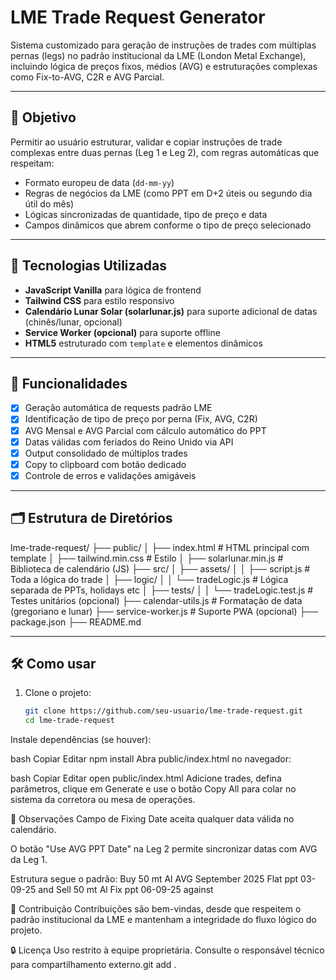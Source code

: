 # LME Trade Request Generator

Sistema customizado para geração de instruções de trades com múltiplas pernas (legs) no padrão institucional da LME (London Metal Exchange), incluindo lógica de preços fixos, médios (AVG) e estruturações complexas como Fix-to-AVG, C2R e AVG Parcial.

---

## 🎯 Objetivo

Permitir ao usuário estruturar, validar e copiar instruções de trade complexas entre duas pernas (Leg 1 e Leg 2), com regras automáticas que respeitam:

- Formato europeu de data (`dd-mm-yy`)
- Regras de negócios da LME (como PPT em D+2 úteis ou segundo dia útil do mês)
- Lógicas sincronizadas de quantidade, tipo de preço e data
- Campos dinâmicos que abrem conforme o tipo de preço selecionado

---

## 🚀 Tecnologias Utilizadas

- **JavaScript Vanilla** para lógica de frontend
- **Tailwind CSS** para estilo responsivo
- **Calendário Lunar Solar (solarlunar.js)** para suporte adicional de datas (chinês/lunar, opcional)
- **Service Worker (opcional)** para suporte offline
- **HTML5** estruturado com `template` e elementos dinâmicos

---

## 🧠 Funcionalidades

- [x] Geração automática de requests padrão LME
- [x] Identificação de tipo de preço por perna (Fix, AVG, C2R)
- [x] AVG Mensal e AVG Parcial com cálculo automático do PPT
- [x] Datas válidas com feriados do Reino Unido via API
- [x] Output consolidado de múltiplos trades
- [x] Copy to clipboard com botão dedicado
- [x] Controle de erros e validações amigáveis

---

## 🗂️ Estrutura de Diretórios

lme-trade-request/
├── public/
│ ├── index.html # HTML principal com template
│ ├── tailwind.min.css # Estilo
│ ├── solarlunar.min.js # Biblioteca de calendário (JS)
├── src/
│ ├── assets/
│ │ ├── script.js # Toda a lógica do trade
│ ├── logic/
│ │ └── tradeLogic.js # Lógica separada de PPTs, holidays etc
│ ├── tests/
│ │ └── tradeLogic.test.js # Testes unitários (opcional)
├── calendar-utils.js # Formatação de data (gregoriano e lunar)
├── service-worker.js # Suporte PWA (opcional)
├── package.json
├── README.md

---

## 🛠️ Como usar

1. Clone o projeto:
   ```bash
   git clone https://github.com/seu-usuario/lme-trade-request.git
   cd lme-trade-request

Instale dependências (se houver):

bash
Copiar
Editar
npm install
Abra public/index.html no navegador:

bash
Copiar
Editar
open public/index.html
Adicione trades, defina parâmetros, clique em Generate e use o botão Copy All para colar no sistema da corretora ou mesa de operações.

📌 Observações
Campo de Fixing Date aceita qualquer data válida no calendário.

O botão "Use AVG PPT Date" na Leg 2 permite sincronizar datas com AVG da Leg 1.

Estrutura segue o padrão:
Buy 50 mt Al AVG September 2025 Flat ppt 03-09-25 and Sell 50 mt Al Fix ppt 06-09-25 against

🤝 Contribuição
Contribuições são bem-vindas, desde que respeitem o padrão institucional da LME e mantenham a integridade do fluxo lógico do projeto.

🔒 Licença
Uso restrito à equipe proprietária. Consulte o responsável técnico para compartilhamento externo.git add .
